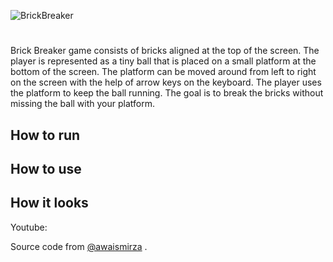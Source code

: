 ![BrickBreaker]("https://th.bing.com/th/id/R.2bc90bb0edca5e5b179b6ff9acf3085b?rik=lYmEaqyl9xul1g&riu=http%3a%2f%2ftheplayingzone.com%2ffiles%2fimages%2fbrickbreaker_banner_medium.jpg&ehk=4r1hv5YPKQlBgr9eGK9XnUWpUW5d70607dML2Yh8HTY%3d&risl=&pid=ImgRaw&r=0")
#
Brick Breaker game consists of bricks aligned at the top of the screen. The player is represented as a tiny ball that is placed on a small platform at the bottom of the screen. The platform can be moved around from left to right on the screen with the help of arrow keys on the keyboard. The player uses the platform to keep the ball running. The goal is to break the bricks without missing the ball with your platform.

## How to run 

## How to use 

## How it looks 

Youtube:

 Source code from [@awaismirza](https://youtu.be/K9qMm3JbOH0) . 
 
 
